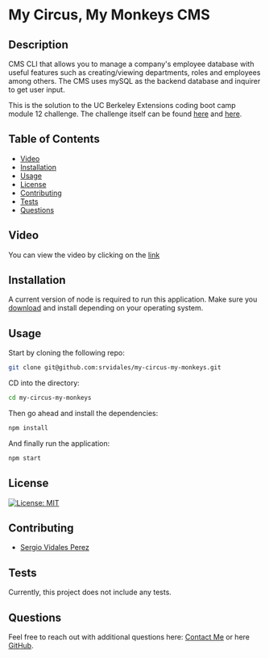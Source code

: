 # My Circus, My Monkeys CMS
  
## Description
CMS CLI that allows you to manage a company's employee database with useful features such as creating/viewing departments, roles and employees among others. The CMS uses mySQL as the backend database and inquirer to get user input.

This is the solution to the UC Berkeley Extensions coding boot camp module 12 challenge.
The challenge itself can be
found [here](https://bootcampspot.instructure.com/courses/3826/assignments/57118?module_item_id=1006633)
and [here](https://git.bootcampcontent.com/University-of-California---Berkeley/UCB-VIRT-FSF-PT-06-2023-U-LOLC/-/tree/main/12-SQL/02-Challenge).

## Table of Contents
- [Video](#video)
- [Installation](#installation)
- [Usage](#usage)
- [License](#license)
- [Contributing](#contributing)
- [Tests](#tests)
- [Questions](#questions)

## Video
You can view the video by clicking on the [link](https://drive.google.com/file/d/1wjgVJ5zmdO9-fDV3gxsQ1B2nyzhSEwaZ/view?usp=sharing)

## Installation
A current version of node is required to run this application. Make sure you [download](https://nodejs.org/en/download) and install depending on your operating system.

## Usage
Start by cloning the following repo:
```bash
git clone git@github.com:srvidales/my-circus-my-monkeys.git
```

CD into the directory:
```bash
cd my-circus-my-monkeys
```

Then go ahead and install the dependencies:
```bash
npm install
```

And finally run the application:
```bash
npm start
```

## License
[![License: MIT](https://img.shields.io/badge/License-MIT-yellow.svg)](https://opensource.org/licenses/MIT)

## Contributing
- [Sergio Vidales Perez](mailto://srvidales@gmail.com)

## Tests
Currently, this project does not include any tests.

## Questions
Feel free to reach out with additional questions here: [Contact Me](mailto://srvidales@gmail.com) or here [GitHub](https://github.com/srvidales).

